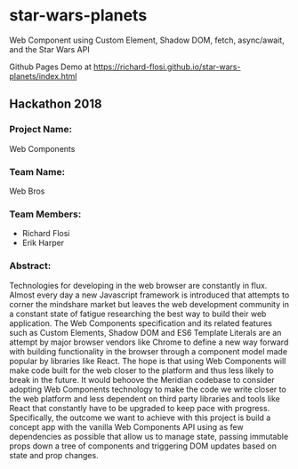 # star-wars-planets
Web Component using Custom Element, Shadow DOM, fetch, async/await, and the Star Wars API

Github Pages Demo at https://richard-flosi.github.io/star-wars-planets/index.html

## Hackathon 2018

### Project Name:
Web Components

### Team Name:
Web Bros

### Team Members:
* Richard Flosi
* Erik Harper

### Abstract:
Technologies for developing in the web browser are constantly in flux. Almost every day a new Javascript framework is introduced that attempts to corner the mindshare market but leaves the web development community in a constant state of fatigue researching the best way to build their web application. The Web Components specification and its related features such as Custom Elements, Shadow DOM and ES6 Template Literals are an attempt by major browser vendors like Chrome to define a new way forward with building functionality in the browser through a component model made popular by libraries like React. The hope is that using Web Components will make code built for the web closer to the platform and thus less likely to break in the future. It would behoove the Meridian codebase to consider adopting Web Components technology to make the code we write closer to the web platform and less dependent on third party libraries and tools like React that constantly have to be upgraded to keep pace with progress. Specifically, the outcome we want to achieve with this project is build a concept app with the vanilla Web Components API using as few dependencies as possible that allow us to manage state, passing immutable props down a tree of components and triggering DOM updates based on state and prop changes.
